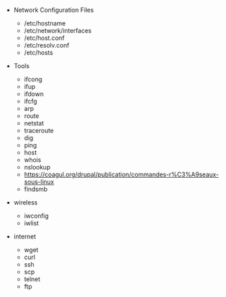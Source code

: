 * Network Configuration Files
  * /etc/hostname
  * /etc/network/interfaces
  * /etc/host.conf
  * /etc/resolv.conf
  * /etc/hosts
  
* Tools
  * ifcong
  * ifup
  * ifdown  
  * ifcfg
  * arp
  * route
  * netstat
  * traceroute
  * dig
  * ping
  * host
  * whois
  * nslookup
  * https://coagul.org/drupal/publication/commandes-r%C3%A9seaux-sous-linux
  * findsmb
  
* wireless
  * iwconfig
  * iwlist
 
* internet
  * wget
  * curl
  * ssh
  * scp
  * telnet
  * ftp
